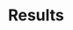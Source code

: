 ---
order: 3
title: Results
listing:
  fields: [title, description]
  type: table
  sort-ui: false
  filter-ui: false
---